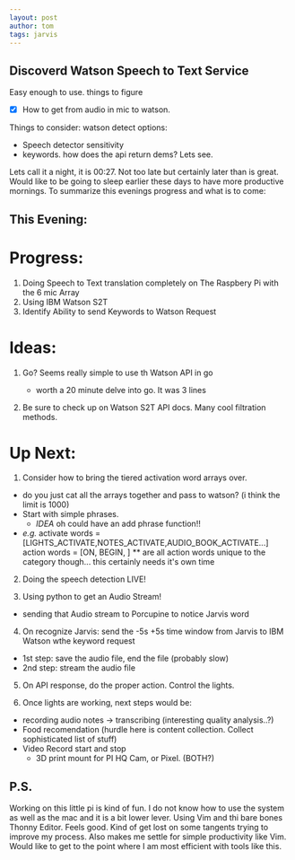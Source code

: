 ```yaml
---
layout: post
author: tom
tags: jarvis
---
```


## Discoverd Watson Speech to Text Service
Easy enough to use. things to figure

- [x] How to get from audio in mic to watson.

Things to consider:
watson detect options:
- Speech detector sensitivity
- keywords. how does the api return dems? Lets see.


Lets call it a night, it is 00:27. Not too late but certainly later than is great. Would like to be going to sleep earlier these days to have more productive mornings. To summarize this evenings progress and what is to come:

## This Evening:
# Progress:
1. Doing Speech to Text translation completely on The Raspbery Pi with the 6 mic Array
2. Using IBM Watson S2T
3. Identify Ability to send Keywords to Watson Request

# Ideas:
1. Go? Seems really simple to use th Watson API in go
	- worth a 20 minute delve into go. It was 3 lines

2. Be sure to check up on Watson S2T API docs. Many cool filtration methods.

# Up Next:
1. Consider how to bring the tiered activation word arrays over.
- do you just cat all the arrays together and pass to watson? (i think the limit is 1000)
- Start with simple phrases.
	- _IDEA_ oh could have an add phrase function!! 
- *e.g.* activate words = [LIGHTS_ACTIVATE,NOTES_ACTIVATE,AUDIO_BOOK_ACTIVATE...] 
action words = [ON, BEGIN, ] ** are all action words unique to the category though... this certainly needs it's own time

2. Doing the speech detection LIVE!

3. Using python to get an Audio Stream!
- sending that Audio stream to Porcupine to notice Jarvis word
4. On recognize Jarvis: send the -5s +5s time window from Jarvis to IBM Watson wthe keyword request
- 1st step: save the audio file, end the file (probably slow)
- 2nd step: stream the audio file

5. On API response, do the proper action. Control the lights.

6. Once lights are working, next steps would be:
- recording audio notes -> transcribing (interesting quality analysis..?)
- Food recomendation (hurdle here is content collection. Collect sophisticated list of stuff)
- Video Record start and stop
	- 3D print mount for PI HQ Cam, or Pixel. (BOTH?)


## P.S.
Working on this little pi is kind of fun. I do not know how to use the system as well as the mac and it is a bit lower lever. Using Vim and thi bare bones Thonny Editor. Feels good. Kind of get lost on some tangents trying to improve my process. Also makes me settle for simple productivity like Vim. Would like to get to the point where I am most efficient with tools like this.

